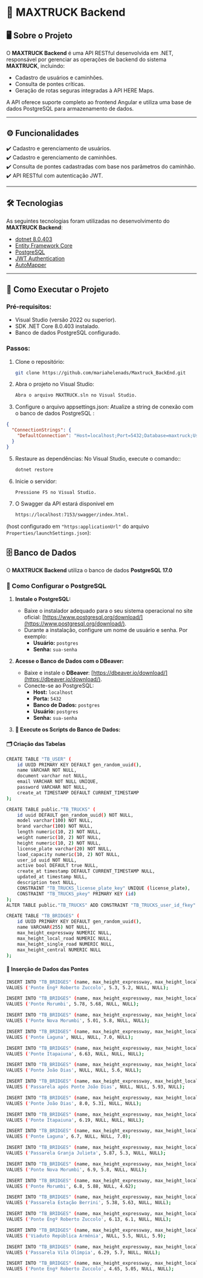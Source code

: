 # 🚚 MAXTRUCK Backend

## 🖥️ Sobre o Projeto

O **MAXTRUCK Backend** é uma API RESTful desenvolvida em .NET, responsável por gerenciar as operações de backend do sistema **MAXTRUCK**, incluindo:

- Cadastro de usuários e caminhões.
- Consulta de pontes críticas.
- Geração de rotas seguras integradas à API HERE Maps.

A API oferece suporte completo ao frontend Angular e utiliza uma base de dados PostgreSQL para armazenamento de dados.

---

## ⚙️ Funcionalidades

✔️ Cadastro e gerenciamento de usuários.  
✔️ Cadastro e gerenciamento de caminhões.  
✔️ Consulta de pontes cadastradas com base nos parâmetros do caminhão.  
✔️ API RESTful com autenticação JWT.

---

## 🛠️ Tecnologias

As seguintes tecnologias foram utilizadas no desenvolvimento do **MAXTRUCK Backend**:

- [dotnet 8.0.403](https://learn.microsoft.com/dotnet/)
- [Entity Framework Core](https://learn.microsoft.com/ef/core/)
- [PostgreSQL](https://www.postgresql.org/)
- [JWT Authentication](https://jwt.io/)
- [AutoMapper](https://automapper.org/)

---

## 🚀 Como Executar o Projeto

### Pré-requisitos:

- Visual Studio (versão 2022 ou superior).
- SDK .NET Core 8.0.403 instalado.
- Banco de dados PostgreSQL configurado.

### Passos:

1. Clone o repositório:
   ```bash
   git clone https://github.com/mariahelenads/Maxtruck_BackEnd.git

   ```
2. Abra o projeto no Visual Studio:

   ```bash
   Abra o arquivo MAXTRUCK.sln no Visual Studio.

   ```

3. Configure o arquivo appsettings.json: Atualize a string de conexão com o banco de dados PostgreSQL :

```json
{
  "ConnectionStrings": {
    "DefaultConnection": "Host=localhost;Port=5432;Database=maxtruck;Username=seu-usuario;Password=sua-senha"
  }
}
```

5. Restaure as dependências: No Visual Studio, execute o comando::

   ```bash
   dotnet restore

   ```

6. Inicie o servidor:

   ```bash
   Pressione F5 no Visual Studio.

   ```

6. O Swagger da API estará disponivel em 
   ```bash
   https://localhost:7153/swagger/index.html.

   ```
(host configurado em `"https:applicationUrl"` do arquivo `Properties/launchSettings.json`):

## 🗄️ Banco de Dados

O **MAXTRUCK Backend** utiliza o banco de dados **PostgreSQL 17.0** 

### 🐘 Como Configurar o PostgreSQL

1. **Instale o PostgreSQL:**
   - Baixe o instalador adequado para o seu sistema operacional no site oficial: [https://www.postgresql.org/download/](https://www.postgresql.org/download/).
   - Durante a instalação, configure um nome de usuário e senha. Por exemplo:
     - **Usuário:** `postgres`
     - **Senha:** `sua-senha`

2. **Acesse o Banco de Dados com o DBeaver:**
   - Baixe e instale o **DBeaver**: [https://dbeaver.io/download/](https://dbeaver.io/download/).
   - Conecte-se ao PostgreSQL:
     - **Host:** `localhost`
     - **Porta:** `5432`
     - **Banco de Dados:** `postgres`
     - **Usuário:** `postgres`
     - **Senha:** `sua-senha`

3. **📜 Execute os Scripts do Banco de Dados:**

#### 🗂️ Criação das Tabelas
```bash
CREATE TABLE "TB_USER" (
    id UUID PRIMARY KEY DEFAULT gen_random_uuid(),
    name VARCHAR NOT NULL,
    document varchar not NULL,
    email VARCHAR NOT NULL UNIQUE,
    password VARCHAR NOT NULL,
    create_at TIMESTAMP DEFAULT CURRENT_TIMESTAMP
);

CREATE TABLE public."TB_TRUCKS" (
	id uuid DEFAULT gen_random_uuid() NOT NULL,
	model varchar(100) NOT NULL,
	brand varchar(100) NOT NULL,
	length numeric(10, 2) NOT NULL,
	weight numeric(10, 2) NOT NULL,
	height numeric(10, 2) NOT NULL,
	license_plate varchar(20) NOT NULL,
	load_capacity numeric(10, 2) NOT NULL,
	user_id uuid NOT NULL,
	active bool DEFAULT true NULL,
	create_at timestamp DEFAULT CURRENT_TIMESTAMP NULL,
	updated_at timestamp NULL,
	description text NULL,
	CONSTRAINT "TB_TRUCKS_license_plate_key" UNIQUE (license_plate),
	CONSTRAINT "TB_TRUCKS_pkey" PRIMARY KEY (id)
);
ALTER TABLE public."TB_TRUCKS" ADD CONSTRAINT "TB_TRUCKS_user_id_fkey" FOREIGN KEY (user_id) REFERENCES public."TB_USER"(id);

CREATE TABLE "TB_BRIDGES" (
    id UUID PRIMARY KEY DEFAULT gen_random_uuid(),
    name VARCHAR(255) NOT NULL,
    max_height_expressway NUMERIC NULL,
    max_height_local_road NUMERIC NULL,
    max_height_single_road NUMERIC NULL,
    max_height_central NUMERIC NULL
);
```

#### 🌉 Inserção de Dados das Pontes
```bash
INSERT INTO "TB_BRIDGES" (name, max_height_expressway, max_height_local_road, max_height_single_road, max_height_central)
VALUES ('Ponte Engº Roberto Zuccolo', 5.3, 5.2, NULL, NULL);

INSERT INTO "TB_BRIDGES" (name, max_height_expressway, max_height_local_road, max_height_single_road, max_height_central)
VALUES ('Ponte Morumbi', 5.78, 5.68, NULL, NULL);

INSERT INTO "TB_BRIDGES" (name, max_height_expressway, max_height_local_road, max_height_single_road, max_height_central)
VALUES ('Ponte Nova Morumbi', 5.01, 5.8, NULL, NULL);

INSERT INTO "TB_BRIDGES" (name, max_height_expressway, max_height_local_road, max_height_single_road, max_height_central)
VALUES ('Ponte Laguna', NULL, NULL, 7.0, NULL);

INSERT INTO "TB_BRIDGES" (name, max_height_expressway, max_height_local_road, max_height_single_road, max_height_central)
VALUES ('Ponte Itapaiuna', 6.63, NULL, NULL, NULL);

INSERT INTO "TB_BRIDGES" (name, max_height_expressway, max_height_local_road, max_height_single_road, max_height_central)
VALUES ('Ponte João Dias', NULL, NULL, 5.6, NULL);

INSERT INTO "TB_BRIDGES" (name, max_height_expressway, max_height_local_road, max_height_single_road, max_height_central)
VALUES ('Passarela após Ponte João Dias', NULL, NULL, 5.93, NULL);

INSERT INTO "TB_BRIDGES" (name, max_height_expressway, max_height_local_road, max_height_single_road, max_height_central)
VALUES ('Ponte João Dias', 8.0, 5.31, NULL, NULL);

INSERT INTO "TB_BRIDGES" (name, max_height_expressway, max_height_local_road, max_height_single_road, max_height_central)
VALUES ('Ponte Itapaiuna', 6.19, NULL, NULL, NULL);

INSERT INTO "TB_BRIDGES" (name, max_height_expressway, max_height_local_road, max_height_single_road, max_height_central)
VALUES ('Ponte Laguna', 6.7, NULL, NULL, 7.0);

INSERT INTO "TB_BRIDGES" (name, max_height_expressway, max_height_local_road, max_height_single_road, max_height_central)
VALUES ('Passarela Granja Julieta', 5.87, 5.3, NULL, NULL);

INSERT INTO "TB_BRIDGES" (name, max_height_expressway, max_height_local_road, max_height_single_road, max_height_central)
VALUES ('Ponte Nova Morumbi', 6.9, 5.8, NULL, NULL);

INSERT INTO "TB_BRIDGES" (name, max_height_expressway, max_height_local_road, max_height_single_road, max_height_central)
VALUES ('Ponte Morumbi', 6.8, 5.88, NULL, 4.62);

INSERT INTO "TB_BRIDGES" (name, max_height_expressway, max_height_local_road, max_height_single_road, max_height_central)
VALUES ('Passarela Estação Berrini', 5.38, 5.63, NULL, NULL);

INSERT INTO "TB_BRIDGES" (name, max_height_expressway, max_height_local_road, max_height_single_road, max_height_central)
VALUES ('Ponte Engº Roberto Zuccolo', 6.13, 6.1, NULL, NULL);

INSERT INTO "TB_BRIDGES" (name, max_height_expressway, max_height_local_road, max_height_single_road, max_height_central)
VALUES ('Viaduto República Armênia', NULL, 5.5, NULL, 5.9);

INSERT INTO "TB_BRIDGES" (name, max_height_expressway, max_height_local_road, max_height_single_road, max_height_central)
VALUES ('Passarela Vila Olímpia', 6.29, 5.7, NULL, NULL);

INSERT INTO "TB_BRIDGES" (name, max_height_expressway, max_height_local_road, max_height_single_road, max_height_central)
VALUES ('Ponte Engº Roberto Zuccolo', 4.65, 5.05, NULL, NULL);
```